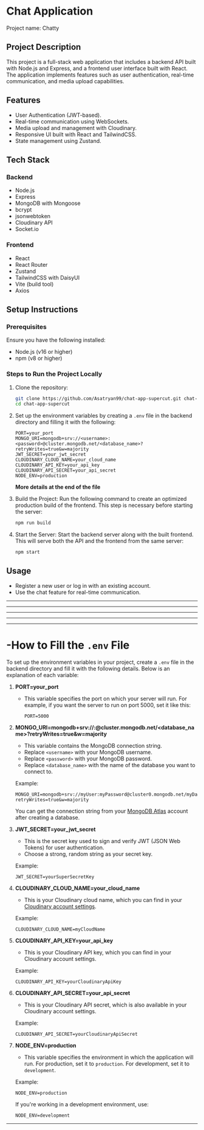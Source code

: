 # Chat Application

Project name: Chatty

## Project Description

This project is a full-stack web application that includes a backend API built with Node.js and Express, and a frontend user interface built with React. The application implements features such as user authentication, real-time communication, and media upload capabilities.

## Features

- User Authentication (JWT-based).
- Real-time communication using WebSockets.
- Media upload and management with Cloudinary.
- Responsive UI built with React and TailwindCSS.
- State management using Zustand.

## Tech Stack

### Backend

- Node.js
- Express
- MongoDB with Mongoose
- bcrypt
- jsonwebtoken
- Cloudinary API
- Socket.io

### Frontend

- React
- React Router
- Zustand
- TailwindCSS with DaisyUI
- Vite (build tool)
- Axios

## Setup Instructions

### Prerequisites

Ensure you have the following installed:

- Node.js (v16 or higher)
- npm (v8 or higher)

### Steps to Run the Project Locally

1. Clone the repository:

   ```bash
   git clone https://github.com/Asatryan99/chat-app-supercut.git chat-app-supercut
   cd chat-app-supercut
   ```

2. Set up the environment variables by creating a `.env` file in the backend directory and filling it with the following:

   ```env
   PORT=your_port
   MONGO_URI=mongodb+srv://<username>:<password>@cluster.mongodb.net/<database_name>?retryWrites=true&w=majority
   JWT_SECRET=your_jwt_secret
   CLOUDINARY_CLOUD_NAME=your_cloud_name
   CLOUDINARY_API_KEY=your_api_key
   CLOUDINARY_API_SECRET=your_api_secret
   NODE_ENV=production
   ```

   **More details at the end of the file**

3. Build the Project:
   Run the following command to create an optimized production build of the frontend. This step is necessary before starting the server:

   ```bash
   npm run build
   ```

4. Start the Server:
   Start the backend server along with the built frontend. This will serve both the API and the frontend from the same server:

   ```bash
   npm start
   ```

## Usage

- Register a new user or log in with an existing account.
- Use the chat feature for real-time communication.

---
---
---
---
---

# -How to Fill the `.env` File

To set up the environment variables in your project, create a `.env` file in the backend directory and fill it with the following details. Below is an explanation of each variable:

1. **PORT=your_port**

   - This variable specifies the port on which your server will run. For example, if you want the server to run on port 5000, set it like this:

     ```env
     PORT=5000
     ```

2. **MONGO_URI=mongodb+srv://<username>:<password>@cluster.mongodb.net/<database_name>?retryWrites=true&w=majority**

   - This variable contains the MongoDB connection string.
   - Replace `<username>` with your MongoDB username.
   - Replace `<password>` with your MongoDB password.
   - Replace `<database_name>` with the name of the database you want to connect to.

   Example:

   ```env
   MONGO_URI=mongodb+srv://myUser:myPassword@cluster0.mongodb.net/myDatabase?retryWrites=true&w=majority
   ```

   You can get the connection string from your [MongoDB Atlas](https://www.mongodb.com/cloud/atlas) account after creating a database.

3. **JWT_SECRET=your_jwt_secret**

   - This is the secret key used to sign and verify JWT (JSON Web Tokens) for user authentication.
   - Choose a strong, random string as your secret key.

   Example:

   ```env
   JWT_SECRET=yourSuperSecretKey
   ```

4. **CLOUDINARY_CLOUD_NAME=your_cloud_name**

   - This is your Cloudinary cloud name, which you can find in your [Cloudinary account settings](https://cloudinary.com/).

   Example:

   ```env
   CLOUDINARY_CLOUD_NAME=myCloudName
   ```

5. **CLOUDINARY_API_KEY=your_api_key**

   - This is your Cloudinary API key, which you can find in your Cloudinary account settings.

   Example:

   ```env
   CLOUDINARY_API_KEY=yourCloudinaryApiKey
   ```

6. **CLOUDINARY_API_SECRET=your_api_secret**

   - This is your Cloudinary API secret, which is also available in your Cloudinary account settings.

   Example:

   ```env
   CLOUDINARY_API_SECRET=yourCloudinaryApiSecret
   ```

7. **NODE_ENV=production**

   - This variable specifies the environment in which the application will run. For production, set it to `production`. For development, set it to `development`.

   Example:

   ```env
   NODE_ENV=production
   ```

   If you're working in a development environment, use:

   ```env
   NODE_ENV=development
   ```

---
